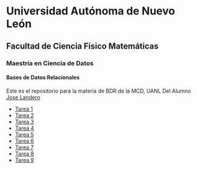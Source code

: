 # Universidad Autónoma de Nuevo León
## Facultad de Ciencia Físico Matemáticas
### Maestría en Ciencia de Datos

#### Bases de Datos Relacionales

Este es el repositorio para la materia de BDR de la MCD, UANL
Del Alumno [Jose Landero](https://github.com/joserlandero)

- [Tarea 1](Tarea%201/tarea1.md)
- [Tarea 2](Tarea%202/tarea2.md)
- [Tarea 3](Tarea%203/tarea3.md)
- [Tarea 4](Tarea%204/tarea4.md)
- [Tarea 5](Tarea%204/tarea5.md)
- [Tarea 6](Tarea%204/tarea6.md)
- [Tarea 7](Tarea%204/tarea7.md)
- [Tarea 8](Tarea%204/tarea8.md)
- [Tarea 9](Tarea%204/tarea9.md)